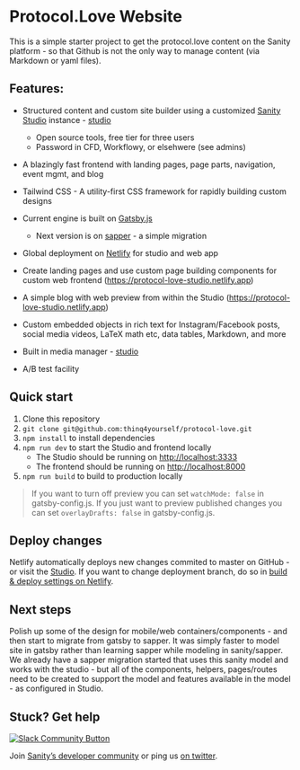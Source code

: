 # Protocol.Love Website

This is a simple starter project to get the protocol.love content on the Sanity platform - so that Github is not the only way to manage content (via Markdown or yaml files). 

## Features:

- Structured content and custom site builder using a customized [Sanity Studio](https://www.sanity.io) instance - [studio](studio)
  - Open source tools, free tier for three users
  - Password in CFD, Workflowy, or elsehwere (see admins)
- A blazingly fast frontend with landing pages, page parts, navigation, event mgmt, and blog
- Tailwind CSS - A utility-first CSS framework for rapidly building custom designs
- Current engine is built on [Gatsby.js](https://gatsbyjs.org)
  - Next version is on [sapper](http://sapper.svelte.dev) - a simple migration
- Global deployment on [Netlify](https://netlify.com) for studio and web app

- Create landing pages and use custom page building components for custom web frontend (https://protocol-love-studio.netlify.app)
- A simple blog with web preview from within the Studio (https://protocol-love-studio.netlify.app)
- Custom embedded objects in rich text for Instagram/Facebook posts, social media videos, LaTeX math etc, data tables, Markdown, and more
- Built in media manager - [studio](studio)
- A/B test facility


## Quick start

1. Clone this repository
2. `git clone git@github.com:thinq4yourself/protocol-love.git`
3. `npm install` to install dependencies
4. `npm run dev` to start the Studio and frontend locally
   - The Studio should be running on [http://localhost:3333](http://localhost:3333)
   - The frontend should be running on [http://localhost:8000](http://localhost:8000)
5. `npm run build` to build to production locally

> If you want to turn off preview you can set `watchMode: false` in gatsby-config.js. If you just want to preview published changes you can set `overlayDrafts: false` in gatsby-config.js.

## Deploy changes

Netlify automatically deploys new changes commited to master on GitHub - or visit the [Studio](https://studio.protocol.love). If you want to change deployment branch, do so in [build & deploy settings on Netlify](https://www.netlify.com/docs/continuous-deployment/#branches-deploys).

## Next steps
Polish up some of the design for mobile/web containers/components - and then start to migrate from gatsby to sapper. It was simply faster to model site in gatsby rather than learning sapper while modeling in sanity/sapper. We already have a sapper migration started that uses this sanity model and works with the studio - but all of the components, helpers, pages/routes need to be created to support the model and features available in the model - as configured in Studio. 

## Stuck? Get help

[![Slack Community Button](https://slack.sanity.io/badge.svg)](https://slack.sanity.io/)

Join [Sanity’s developer community](https://slack.sanity.io) or ping us [on twitter](https://twitter.com/sanity_io).
